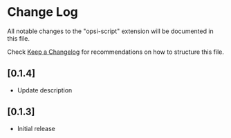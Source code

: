 # Change Log

All notable changes to the "opsi-script" extension will be documented in this file.

Check [Keep a Changelog](http://keepachangelog.com/) for recommendations on how to structure this file.

## [0.1.4]

- Update description

## [0.1.3]

- Initial release
